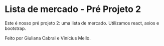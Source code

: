 # Lista de mercado - Pré Projeto 2

Este é nosso pré projeto 2: uma lista de mercado. Utilizamos react, axios e bootstrap.

Feito por Giuliana Cabral e Vinícius Mello.